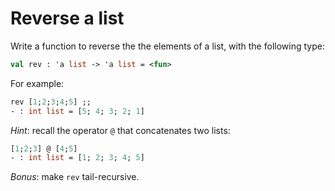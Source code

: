# Reverse a list

Write a function to reverse the the elements of a list, with the following type:
```ocaml
val rev : 'a list -> 'a list = <fun>
```

For example:
```ocaml
rev [1;2;3;4;5] ;;
- : int list = [5; 4; 3; 2; 1]
```

*Hint*: recall the operator ``@`` that concatenates two lists:
```ocaml
[1;2;3] @ [4;5] 
- : int list = [1; 2; 3; 4; 5]
```

*Bonus*: make `rev` tail-recursive.
